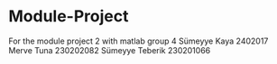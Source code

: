 # Module-Project
For the module project 2 with matlab group 4
Sümeyye Kaya 2402017
Merve Tuna 230202082
Sümeyye Teberik 230201066
